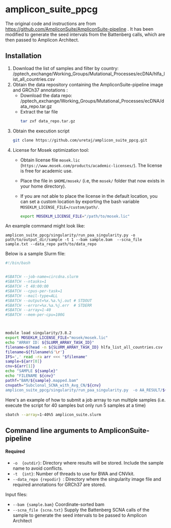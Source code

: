 # amplicon_suite_ppcg

The original code and instructions are from https://github.com/AmpliconSuite/AmpliconSuite-pipeline . It has been modified to generate the seed intervals from the Battenberg calls, which are then passed to Amplicon Architect.

## Installation
1.  Download the list of samples and filter by country: /pptech_exchange/Working_Groups/Mutational_Processes/ecDNA/hlfa_list_all_countries.csv
2.  Obtain the data repository containing  the AmpliconSuite-pipeline image and GRCh37 annotations  :
    * Download the data repo: /pptech_exchange/Working_Groups/Mutational_Processes/ecDNA/data_repo.tar.gz
    * Extract the tar file
         ```bash
         tar zxf data_repo.tar.gz
         ```
3. Obtain the execution script
    ```bash
    git clone https://github.com/uretaj/amplicon_suite_ppcg.git
    ```
4. License for Mosek optimization tool:
    * Obtain license file `mosek.lic` (`https://www.mosek.com/products/academic-licenses/`). The license is free for academic use.
    * Place the file in `$HOME/mosek/` (i.e, the `mosek/` folder that now exists in your home directory).
    * If you are not able to place the license in the default location, you can set a custom location by exporting the bash variable   `MOSEKLM_LICENSE_FILE=/custom/path/`.
    
        ```bash
        export MOSEKLM_LICENSE_FILE="/path/to/mosek.lic"
        ```
An example command might look like:

`amplicon_suite_ppcg/singularity/run_paa_singularity.py -o path/to/output_dir/sample -t 1 --bam sample.bam  --scna_file sample.txt --data_repo path/to/data_repo `


Below is a sample Slurm file:
```bash
#!/bin/bash


#SBATCH --job-name=circdna.slurm
#SBATCH --ntasks=1
#SBATCH -t 48:00:00
#SBATCH --cpus-per-task=1
#SBATCH --mail-type=ALL
#SBATCH --output=%x.%a.%j.out # STDOUT 
#SBATCH --error=%x.%a.%j.err  # STDERR
#SBATCH --array=1-40
#SBATCH --mem-per-cpu=100G



module load singularity/3.8.2
export MOSEKLM_LICENSE_FILE="mosek/mosek.lic"
echo "ARRAY ID: ${SLURM_ARRAY_TASK_ID}"
filename=$(head -n ${SLURM_ARRAY_TASK_ID} hlfa_list_all_countries.csv  | tail -1)
filename=${filename%$'\r'}
IFS=',' read -ra arr <<< "$filename"
sample=${arr[0]}
cnv=${arr[1]}
echo "SAMPLE ${sample}"
echo "FILENAME ${cnv}"
pathf="BAM/${sample}.mapped.bam"
cnvpath="Subclonal_SCNA_with_Avg_CN/${cnv}
amplicon_suite_ppcg/singularity/run_paa_singularity.py  -o AA_RESULT/${sample} -t 1  --bam ${pathf}  --scna_file ${cnvpath} --data_repo /home/data_repo
```
Here's an example of how to submit a job arrray to run multiple samples (i.e. execute the script for 40 samples but only run 5 samples at a time)

```bash
sbatch --array=1-40%5 amplicon_suite.slurm
```
## Command line arguments to AmpliconSuite-pipeline
#### Required
- `-o  {outdir}`: Directory where results will be stored. Include the sample name to avoid conflicts.
- `-t  {int}`: Number of threads to use for BWA and CNVkit.
- `--data_repo {repodir} `:  Directory where the singularity image file and  required annotations for GRCh37 are stored.

Input files:

  * `--bam {sample.bam}` Coordinate-sorted bam
  * `--scna_file {scna.txt}` Supply the Battenberg SCNA calls of the sample to generate the seed intervals to be passed to Amplicon Architect

